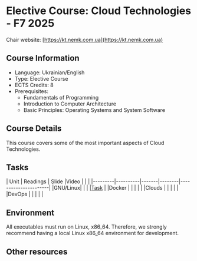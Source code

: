 # Elective Course: Cloud Technologies - F7 2025

Chair website: [https://kt.nemk.com.ua](https://kt.nemk.com.ua)

## Course Information

* Language: Ukrainian/English
* Type: Elective Course
* ECTS Credits: 8
* Prerequisites:
    - Fundamentals of Programming
    - Introduction to Computer Architecture
    - Basic Principles: Operating Systems and System Software

## Course Details
This course covers some of the most important aspects of Cloud Technologies.

## Tasks

| Unit    | Readings | Slide |Video   |                      |                                                 |
|---------|----------|-------|--------|----------------------|
|GNU/Linux|          |       |        |[Task](linux/task.md) |
|Docker   |          |       |        |                      |
|Clouds   |          |       |        |                      |
|DevOps   |          |       |        |                      |   

## Environment
All executables must run on Linux, x86_64. Therefore, we strongly recommend having a local Linux x86_64 environment for development. 


## Other resources

